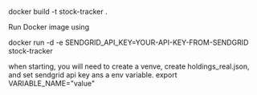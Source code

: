 docker build -t stock-tracker .

Run Docker image using

docker run -d -e SENDGRID_API_KEY=YOUR-API-KEY-FROM-SENDGRID stock-tracker

when starting, you will need to create a venve, create holdings_real.json, and set sendgrid api key ans a env variable.
export VARIABLE_NAME="value"
